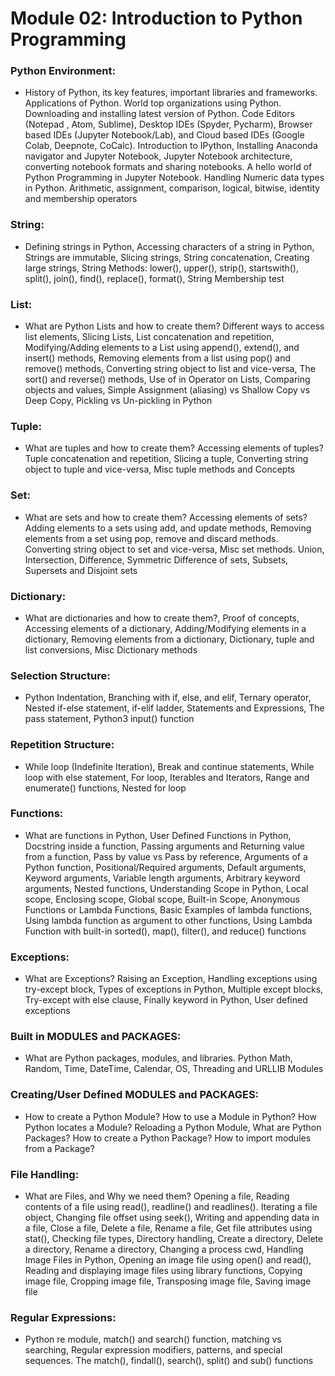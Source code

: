# Module 02: Introduction to Python Programming

### Python Environment:
- History of Python, its key features, important libraries and frameworks. Applications of Python. World top organizations using Python. Downloading and installing latest version of Python. Code Editors (Notepad , Atom, Sublime), Desktop IDEs (Spyder, Pycharm), Browser based IDEs (Jupyter Notebook/Lab), and Cloud based IDEs (Google Colab, Deepnote, CoCalc). Introduction to IPython, Installing Anaconda navigator and Jupyter Notebook, Jupyter Notebook architecture, converting notebook formats and sharing notebooks. A hello world of Python Programming in Jupyter Notebook. Handling Numeric data types in Python. Arithmetic, assignment, comparison, logical, bitwise, identity and membership operators

### String:
- Defining strings in Python, Accessing characters of a string in Python, Strings are immutable, Slicing strings, String concatenation, Creating large strings, String Methods: lower(), upper(), strip(), startswith(), split(), join(), find(), replace(), format(), String Membership test

### List:
- What are Python Lists and how to create them? Different ways to access list elements, Slicing Lists, List concatenation and repetition, Modifying/Adding elements to a List using append(), extend(), and insert() methods, Removing elements from a list using pop() and remove() methods, Converting string object to list and vice-versa, The sort() and reverse() methods, Use of in Operator on Lists, Comparing objects and values, Simple Assignment (aliasing) vs Shallow Copy vs Deep Copy, Pickling vs Un-pickling in Python

### Tuple:
- What are tuples and how to create them? Accessing elements of tuples? Tuple concatenation and repetition, Slicing a tuple, Converting string object to tuple and vice-versa, Misc tuple methods and Concepts

### Set:
- What are sets and how to create them? Accessing elements of sets? Adding elements to a sets using add, and update methods, Removing elements from a set using pop, remove and discard methods. Converting string object to set and vice-versa, Misc set methods. Union, Intersection, Difference, Symmetric Difference of sets, Subsets, Supersets and Disjoint sets

### Dictionary:
- What are dictionaries and how to create them?, Proof of concepts, Accessing elements of a dictionary, Adding/Modifying elements in a dictionary, Removing elements from a dictionary, Dictionary, tuple and list conversions, Misc Dictionary methods


### Selection Structure:
- Python Indentation, Branching with if, else, and elif, Ternary operator, Nested if-else statement, if-elif ladder, Statements and Expressions, The pass statement, Python3 input() function

### Repetition Structure:
- While loop (Indefinite Iteration), Break and continue statements, While loop with else statement, For loop, Iterables and Iterators, Range and enumerate() functions, Nested for loop

### Functions:
- What are functions in Python, User Defined Functions in Python, Docstring inside a function, Passing arguments and Returning value from a function, Pass by value vs Pass by reference, Arguments of a Python function, Positional/Required arguments, Default arguments, Keyword arguments, Variable length arguments, Arbitrary keyword arguments, Nested functions, Understanding Scope in Python, Local scope, Enclosing scope, Global scope, Built-in Scope, Anonymous Functions or Lambda Functions, Basic Examples of lambda functions, Using lambda function as argument to other functions, Using Lambda Function with built-in sorted(), map(), filter(), and reduce() functions


### Exceptions:
- What are Exceptions? Raising an Exception, Handling exceptions using try-except block, Types of exceptions in Python, Multiple except blocks, Try-except with else clause, Finally keyword in Python, User defined exceptions

### Built in MODULES and PACKAGES:
- What are Python packages, modules, and libraries. Python Math, Random, Time, DateTime, Calendar, OS, Threading and URLLIB Modules

### Creating/User Defined MODULES and PACKAGES:
- How to create a Python Module? How to use a Module in Python? How Python locates a Module? Reloading a Python Module, What are Python Packages? How to create a Python Package? How to import modules from a Package?

### File Handling:
- What are Files, and Why we need them? Opening a file, Reading contents of a file using read(), readline() and readlines(). Iterating a file object, Changing file offset using seek(), Writing and appending data in a file, Close a file, Delete a file, Rename a file, Get file attributes using stat(), Checking file types, Directory handling, Create a directory, Delete a directory, Rename a directory, Changing a process cwd, Handling Image Files in Python, Opening an image file using open() and read(), Reading and displaying image files using library functions, Copying image file, Cropping image file, Transposing image file, Saving image file


### Regular Expressions:
- Python re module, match() and search() function, matching vs searching, Regular expression modifiers, patterns, and special sequences. The match(), findall(), search(), split() and sub() functions